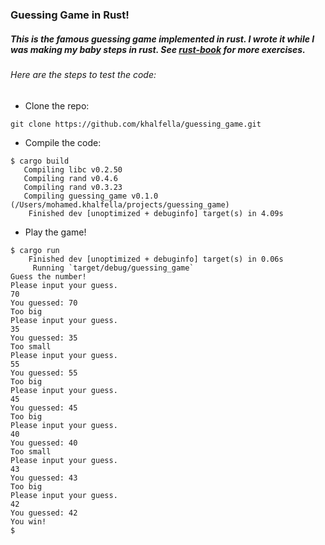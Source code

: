 ### Guessing Game in Rust!

##### This is the famous guessing game implemented in rust. I wrote it while I was making my baby steps in rust. See [rust-book](https://doc.rust-lang.org/book) for more exercises.

###### Here are the steps to test the code:

* Clone the repo:
```
git clone https://github.com/khalfella/guessing_game.git
```

* Compile the code:

```
$ cargo build
   Compiling libc v0.2.50
   Compiling rand v0.4.6
   Compiling rand v0.3.23
   Compiling guessing_game v0.1.0 (/Users/mohamed.khalfella/projects/guessing_game)
    Finished dev [unoptimized + debuginfo] target(s) in 4.09s
```

* Play the game!

```
$ cargo run
    Finished dev [unoptimized + debuginfo] target(s) in 0.06s
     Running `target/debug/guessing_game`
Guess the number!
Please input your guess.
70
You guessed: 70
Too big
Please input your guess.
35
You guessed: 35
Too small
Please input your guess.
55
You guessed: 55
Too big
Please input your guess.
45
You guessed: 45
Too big
Please input your guess.
40
You guessed: 40
Too small
Please input your guess.
43
You guessed: 43
Too big
Please input your guess.
42
You guessed: 42
You win!
$
```
